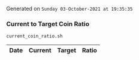 Generated on `Sunday 03-October-2021 at 19:35:35`

### Current to Target Coin Ratio
`current_coin_ratio.sh`

Date|Current|Target|Ratio
---|---|---|---
